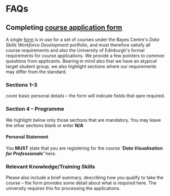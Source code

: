 # FAQs

## Completing [course application form](https://www.ed.ac.uk/bayes/about-us/our-work/education/workforce-development/how-to-apply)

A single [form](https://www.ed.ac.uk/bayes/about-us/our-work/education/workforce-development/how-to-apply) is in use for a set of courses under the Bayes Centre's *Data Skills Workforce Development* portfolio, and must therefore satisfy all course requirements and also the University of Edinburgh's formal requirements for course applications. We provide a few pointers to common questions from applicants. Bearing in mind also that we have an atypical target student group, we also highlight sections where our requirements may differ from the standard. 

### Sections 1&ndash;3 
cover basic personal details &ndash; the form will indicate fields that qare required. 

### Section 4 &ndash; Programme 

We highlight below only those sections that are mandatory. You may leave the other sections blank or enter **N/A** 

#### Personal Statement 

You **MUST** state that you are registering for the course ***'Data Visualisation for Professionals'*** here. 

### Relevant Knowledge/Training Skills

Please also include a brief summary, describing how you qualify to take the course &ndash; the form provides some detail about what is required here. The university requires this for processing the applications. 
